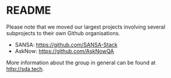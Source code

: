# README

Please note that we moved our largest projects involving several subprojects to their own Github organisations.

* SANSA: https://github.com/SANSA-Stack 
* AskNow: https://github.com/AskNowQA

More information about the group in general can be found at http://sda.tech.

